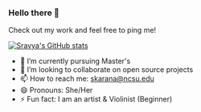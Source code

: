 ### Hello there 👋
Check out my work and feel free to ping me!
<p align="left">
  <a href="https://github.com/sravyakaranam/github-readme-stats">
    <img src="https://github-readme-stats.vercel.app/api?username=sravyakaranam&show_icons=true&count_private=true&theme=cobalt" alt="Sravya's GitHub stats">
  </a>
</p>

- 🌱 I’m currently pursuing Master's
- 👯 I’m looking to collaborate on open source projects
- 📫 How to reach me: skarana@ncsu.edu
- 😄 Pronouns: She/Her
- ⚡ Fun fact: I am an artist & Violinist (Beginner) 

